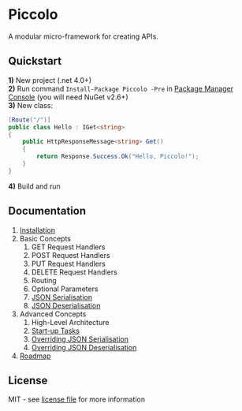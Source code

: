 # Piccolo
A modular micro-framework for creating APIs.

## Quickstart
**1)** New project (.net 4.0+)<br />
**2)** Run command `Install-Package Piccolo -Pre` in [Package Manager Console](http://docs.nuget.org/docs/start-here/using-the-package-manager-console) (you will need NuGet v2.6+)<br />
**3)** New class:<br />

```csharp
[Route("/")]
public class Hello : IGet<string>
{
	public HttpResponseMessage<string> Get()
	{
		return Response.Success.Ok("Hello, Piccolo!");
	}
}
```

**4)** Build and run

## Documentation
1. [Installation](https://github.com/opentable/Piccolo/wiki/Installation)
1. Basic Concepts
    1. GET Request Handlers
    1. POST Request Handlers
    1. PUT Request Handlers
    1. DELETE Request Handlers
    1. Routing
    1. Optional Parameters
    1. [JSON Serialisation](https://github.com/opentable/Piccolo/wiki/JSON-Serialisation)
    1. [JSON Deserialisation](https://github.com/opentable/Piccolo/wiki/JSON-Deserialisation)
1. Advanced Concepts
    1. High-Level Architecture
    1. [Start-up Tasks](https://github.com/opentable/Piccolo/wiki/Startup-Tasks)
    1. [Overriding JSON Serialisation](https://github.com/opentable/Piccolo/wiki/Overriding-JSON-Serialisation)
    1. [Overriding JSON Deserialisation](https://github.com/opentable/Piccolo/wiki/Overriding-JSON-Deserialisation)
1. [Roadmap](https://github.com/opentable/Piccolo/wiki/Roadmap)

## License
MIT - see [license file](https://github.com/opentable/Piccolo/blob/master/LICENSE) for more information
